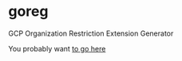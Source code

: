 # goreg
GCP Organization Restriction Extension Generator

You probably want [to go here](https://jay0lee.github.io/goreg/)
